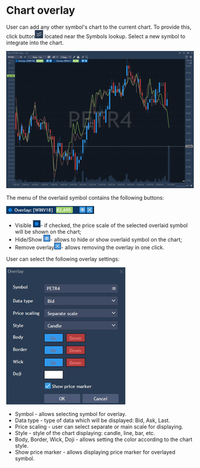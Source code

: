 # Chart overlay

User can add any other symbol's chart to the current chart. To provide this, click button![](../../../.gitbook/assets/46.png)
located near the Symbols lookup. Select a new symbol to integrate into the chart.

![](../../../.gitbook/assets/screenshot_1%20%285%29.png)


The menu of the overlaid symbol contains the following buttons:

![](../../../.gitbook/assets/visible%20%281%29.png)

* Visible ![](../../../.gitbook/assets/visible-copy.png)- if checked, the price scale of the selected overlaid symbol will be shown on the chart;
* Hide/Show ![](../../../.gitbook/assets/50.png)- allows to hide or show overlaid symbol on the chart;
* Remove overlay![](../../../.gitbook/assets/51.png)- allows removing the overlay in one click.


User can select the following overlay settings:

![](../../../.gitbook/assets/52.png)

* Symbol - allows selecting symbol for overlay.
* Data type - type of data which will be displayed: Bid, Ask, Last.
* Price scaling - user can select separate or main scale for displaying.
* Style - style of the chart displaying: candle, line, bar, etc.
* Body, Border, Wick, Doji - allows setting the color according to the chart style.
* Show price marker - allows displaying price marker for overlayed symbol.



